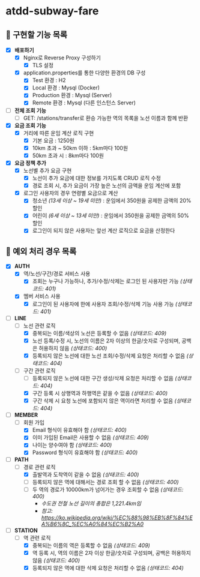 # atdd-subway-fare

## 📜 구현할 기능 목록
- [x] **배포하기**
  - [x] Nginx로 Reverse Proxy 구성하기
    - [x] TLS 설정
  - [x] application.properties를 통한 다양한 환경의 DB 구성
    - [x] Test 환경 : H2
    - [x] Local 환경 : Mysql (Docker)
    - [x] Production 환경 : Mysql (Server)
    - [x] Remote 환경 : Mysql (다른 인스턴스 Server)

- [ ] **전체 조회 기능**
  - [ ] GET: /stations/transfer로 환승 가능한 역의 목록을 노선 이름과 함께 반환

- [x] **요금 조회 기능**
  - [x] 거리에 따른 운임 계산 로직 구현
    - [x] 기본 요금 : 1250원
    - [x] 10km 초과 ~ 50km 이하 : 5km마다 100원
    - [x] 50km 초과 시 : 8km마다 100원

- [x] **요금 정책 추가**
  - [x] 노선별 추가 요금 구현
    - [x] 노선이 추가 요금에 대한 정보를 가지도록 CRUD 로직 수정
    - [x] 경로 조회 시, 추가 요금이 가장 높은 노선의 금액을 운임 계산에 포함
  - [x] 로그인 사용자의 경우 연령별 요금으로 계산
    - [x] 청소년 *(13세 이상 ~ 19세 미만)* : 운임에서 350원을 공제한 금액의 20% 할인
    - [x] 어린이 *(6세 이상 ~ 13세 미만)* : 운임에서 350원을 공제한 금액의 50% 할인
    - [x] 로그인이 되지 않은 사용자는 앞선 계산 로직으로 요금을 산정한다

## 🎯 예외 처리 경우 목록
- [x] **AUTH**
  - [x] 역/노선/구간/경로 서비스 사용
    - [x] 조회는 누구나 가능하나, 추가/수정/삭제는 로그인 된 사용자만 가능 *(상태코드: 401)*
  - [x] 멤버 서비스 사용
    - [x] 로그인이 된 사용자에 한에 사용자 조회/수정/삭제 기능 사용 가능 *(상태코드: 401)*

- [ ] **LINE**
  - [ ] 노선 관련 로직
    - [x] 중복되는 이름/색상의 노선은 등록할 수 없음 *(상태코드: 409)*
    - [x] 노선 등록/수정 시, 노선의 이름은 2자 이상의 한글/숫자로 구성되며, 공백은 허용하지 않음 *(상태코드: 400)*
    - [x] 등록되지 않은 노선에 대한 노선 조회/수정/삭제 요청은 처리할 수 없음 *(상태코드: 404)*
  - [ ] 구간 관련 로직
    - [ ] 등록되지 않은 노선에 대한 구간 생성/삭제 요청은 처리할 수 없음 *(상태코드: 404)*
    - [x] 구간 등록 시 상행역과 하행역은 같을 수 없음 *(상태코드: 400)*
    - [x] 구간 삭제 시 요청 노선에 포함되지 않은 역이라면 처리할 수 없음 *(상태코드: 404)*

- [ ] **MEMBER**
  - [ ] 회원 가입
    - [x] Email 형식이 유효해야 함 *(상태코드: 400)*
    - [x] 이미 가입된 Email은 사용할 수 없음 *(상태코드: 409)*
    - [x] 나이는 양수여야 함 *(상태코드: 400)*
    - [x] Password 형식이 유효해야 함 *(상태코드: 400)*

- [ ] **PATH**
  - [ ] 경로 관련 로직
    - [x] 출발역과 도착역이 같을 수 없음  *(상태코드: 400)*
    - [ ] 등록되지 않은 역에 대해서는 경로 조회 할 수 없음 *(상태코드: 400)*
    - [ ] 두 역의 경로가 10000km가 넘어가는 경우 조회할 수 없음 *(상태코드: 400)*
      - *수도권 전철 노선 길이의 총합은 1,221.4km임*
      - *참고: https://ko.wikipedia.org/wiki/%EC%88%98%EB%8F%84%EA%B6%8C_%EC%A0%84%EC%B2%A0*

- [ ] **STATION**
  - [ ] 역 관련 로직
    - [x] 중복되는 이름의 역은 등록할 수 없음 *(상태코드: 409)*
    - [x] 역 등록 시, 역의 이름은 2자 이상 한글/숫자로 구성되며, 공백은 허용하지 않음 *(상태코드: 400)*
    - [x] 등록되지 않은 역에 대한 삭제 요청은 처리할 수 없음 *(상태코드: 404)*